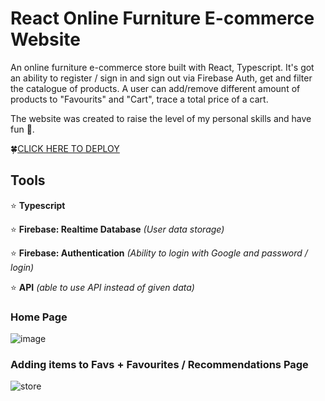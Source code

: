 # React Online Furniture E-commerce Website

An online furniture e-commerce store built with React, Typescript. 
It's got an ability to register / sign in and sign out via Firebase Auth, get and filter the catalogue of products.
A user can add/remove different amount of products to "Favourits" and "Cart", trace a total price of a cart.

The website was created to raise the level of my personal skills and have fun :hand_over_mouth:. 

🍀[CLICK HERE TO DEPLOY](https://wooden-furniture-d32f1.firebaseapp.com/)  

## Tools
:star:  **Typescript**

:star: **Firebase: Realtime Database** *(User data storage)*

:star: **Firebase: Authentication** *(Ability to login with Google and password / login)*

:star: **API** *(able to use API instead of given data)*

### Home Page
![image](https://github.com/viccoshe/Final-Project/assets/109619263/326a0477-2fe8-4e9f-920c-e32b1eb1d81e)

### Adding items to Favs + Favourites / Recommendations Page
![store](https://github.com/viccoshe/Final-Project/assets/109619263/5fa76b04-606e-49bb-a68a-6225be71964d)



